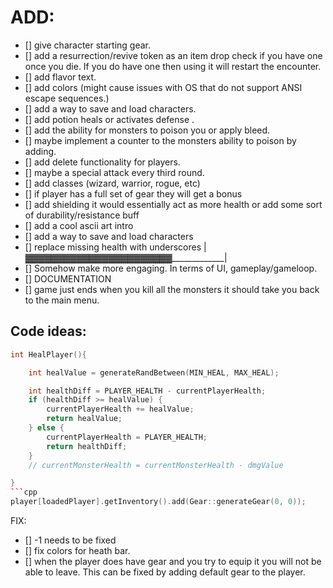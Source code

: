 # ADD:


- [] give character starting gear.
- [] add a resurrection/revive token as an item drop check if you have one once you die. If you do have one then using it will restart the encounter.
- [] add flavor text.
- [] add colors (might cause issues with OS that do not support ANSI escape sequences.)
- [] add a way to save and load characters.
- [] add potion heals or activates defense .
- [] add the ability for monsters to poison you or apply bleed.
- [] maybe implement a counter to the monsters ability to poison by adding. 
- [] add delete functionality for players.
- [] maybe a special attack every third round.
- [] add classes (wizard, warrior, rogue, etc)
- [] if player has a full set of gear they will get a bonus
- [] add shielding it would essentially act as more health or add some sort of durability/resistance buff
- [] add a cool ascii art intro
- [] add a way to save and load characters
- [] replace missing health with underscores |▓▓▓▓▓▓▓▓▓▓▓▓▓▓▓▓▓▓▓▓▓▓▓_____________|
- [] Somehow make more engaging. In terms of UI, gameplay/gameloop.
- [] DOCUMENTATION
- [] game just ends when you kill all the monsters it should take you back to the main menu.


## Code ideas:
```cpp
int HealPlayer(){

	int healValue = generateRandBetween(MIN_HEAL, MAX_HEAL);

	int healthDiff = PLAYER_HEALTH - currentPlayerHealth;
	if (healthDiff >= healValue) {
		currentPlayerHealth += healValue;
		return healValue;
	} else {
		currentPlayerHealth = PLAYER_HEALTH;
		return healthDiff;
	}
	// currentMonsterHealth = currentMonsterHealth - dmgValue

}
```cpp
player[loadedPlayer].getInventory().add(Gear::generateGear(0, 0));
```

FIX:

- [] -1 needs to be fixed
- [] fix colors for heath bar.
- [] when the player does have gear and you try to equip it you will not be able to leave. This can be fixed by adding default gear to the player.









